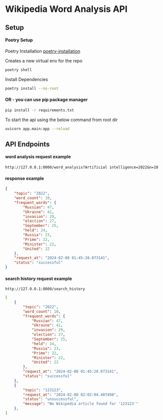 # Wikipedia Word Analysis API

## Setup
#### Poetry Setup
Poetry Installation [poetry-installation](https://python-poetry.org/docs/#installation)

Creates a new virtual env for the repo
```bash
poetry shell
```
Install Dependencies

```bash
poetry install --no-root
```
#### OR - you can use pip package manager
```bash
pip install -r requirements.txt
```

To start the api using the below command from root dir
```bash
uvicorn app.main:app --reload
```

## API Endpoints
#### word analysis request example 
```url
http://127.0.0.1:8000/word_analysis?Artificial intelligence=2022&n=10
```
#### response example 
```json
{
    "topic": "2022",
    "word_count": 10,
    "frequent_words": {
        "Russian": 47,
        "Ukraine": 41,
        "invasion": 29,
        "election": 27,
        "September": 25,
        "held": 24,
        "Russia": 23,
        "Prime": 22,
        "Minister": 22,
        "United": 22
    },
    "request_at": "2024-02-08 01:45:28.073141",
    "status": "successful"
}
```
#### search history request example 
```url
http://127.0.0.1:8000/search_history
```
```json
[
    {
        "topic": "2022",
        "word_count": 10,
        "frequent_words": {
            "Russian": 47,
            "Ukraine": 41,
            "invasion": 29,
            "election": 27,
            "September": 25,
            "held": 24,
            "Russia": 23,
            "Prime": 22,
            "Minister": 22,
            "United": 22
        },
        "request_at": "2024-02-08 01:45:28.073141",
        "status": "successful"
    },
    {
        "topic": "123123",
        "request_at": "2024-02-08 02:02:04.407498",
        "status": "unsuccessful",
        "message": "No Wikipedia article found for '123123'"
    },
]
```